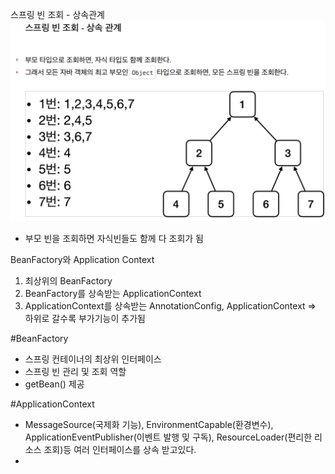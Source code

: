 스프링 빈 조회 - 상속관계
![img_16.png](img_16.png)
 - 부모 빈을 조회하면 자식빈들도 함께 다 조회가 됨

BeanFactory와  Application Context
1. 최상위의 BeanFactory
2. BeanFactory를 상속받는 ApplicationContext
3. ApplicationContext를 상속받는 AnnotationConfig, ApplicationContext
=> 하위로 갈수록 부가기능이 추가됨

#BeanFactory
- 스프링 컨테이너의 최상위 인터페이스
- 스프링 빈 관리 및 조회 역할
- getBean() 제공

#ApplicationContext
- MessageSource(국제화 기능), EnvironmentCapable(환경변수), ApplicationEventPublisher(이벤트 발행 및 구독), ResourceLoader(편리한 리소스 조회)등 여러 인터페이스를 상속 받고있다.
- 